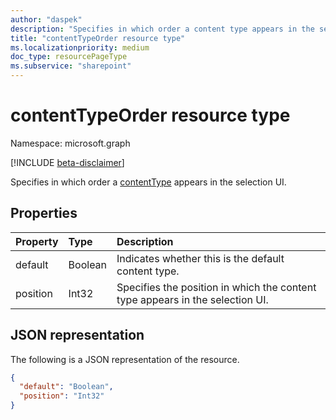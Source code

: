 ```yaml
---
author: "daspek"
description: "Specifies in which order a content type appears in the selection UI."
title: "contentTypeOrder resource type"
ms.localizationpriority: medium
doc_type: resourcePageType
ms.subservice: "sharepoint"
---
```


# contentTypeOrder resource type

Namespace: microsoft.graph

[!INCLUDE [beta-disclaimer](../../includes/beta-disclaimer.md)]

Specifies in which order a [contentType](contenttype.md)  appears in the selection UI.

## Properties

| Property     | Type    | Description                                                                   |
| :----------- | :------ | :---------------------------------------------------------------------------- |
| default  | Boolean | Indicates whether this is the default content type.                               |
| position | Int32   | Specifies the position in which the content type appears in the selection UI.     |

## JSON representation

The following is a JSON representation of the resource.

<!-- { "blockType": "resource", "@type": "microsoft.graph.contentTypeOrder", "@type.aka": "oneDrive.contentTypeOrderFacet" } -->

```json
{
  "default": "Boolean",
  "position": "Int32"
}
```

<!--
{
  "type": "#page.annotation",
  "description": "",
  "keywords": "",
  "section": "documentation",
  "tocPath": "Resources/ContentTypeOrder",
  "suppressions": []
}
-->
